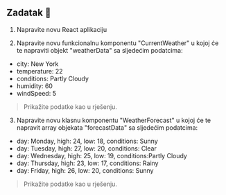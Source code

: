 ## Zadatak 📝

1. Napravite novu React aplikaciju

2. Napravite novu funkcionalnu komponentu "CurrentWeather" u kojoj će te napraviti objekt "weatherData" sa sljedećim podatcima:

- city: New York
- temperature: 22
- conditions: Partly Cloudy
- humidity: 60
- windSpeed: 5

> Prikažite podatke kao u rješenju.

3. Napravite novu klasnu komponentu "WeatherForecast" u kojoj će te napravit array objekata "forecastData" sa sljedećim podatcima:

- day: Monday, high: 24, low: 18, conditions: Sunny
- day: Tuesday, high: 27, low: 20, conditions: Clear
- day: Wednesday, high: 25, low: 19, conditions:Partly Cloudy
- day: Thursday, high: 23, low: 17, conditions: Rainy
- day: Friday, high: 26, low: 20, conditions: Sunny

> Prikažite podatke kao u rješenju.